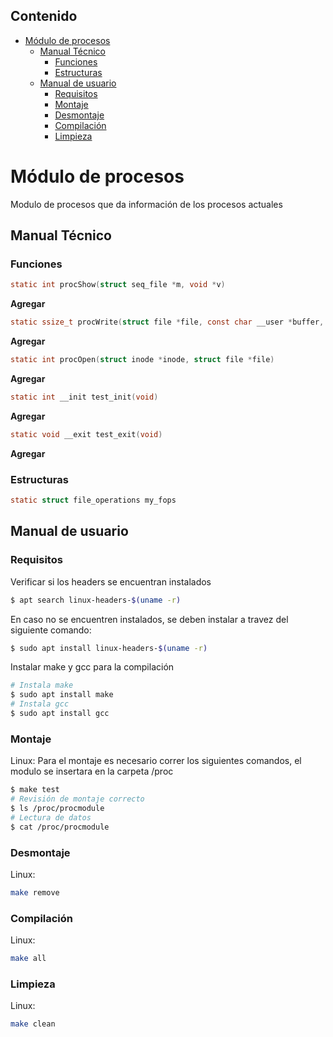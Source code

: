 ## Contenido
- [Módulo de procesos](#módulo-de-procesos)
  * [Manual Técnico](#manual-técnico)
    + [Funciones](#funciones)
    + [Estructuras](#estructuras)
  * [Manual de usuario](#manual-de-usuario)
    + [Requisitos](#requisitos)
    + [Montaje](#montaje)
    + [Desmontaje](#desmontaje)
    + [Compilación](#compilación)
    + [Limpieza](#limpieza)

# Módulo de procesos
Modulo de procesos que da información de los procesos actuales
## Manual Técnico
### Funciones
```c
static int procShow(struct seq_file *m, void *v)
```
**Agregar**
```c
static ssize_t procWrite(struct file *file, const char __user *buffer, size_t count, loff_t *f_pos)
```
**Agregar**
```c
static int procOpen(struct inode *inode, struct file *file)
```
**Agregar**
```c
static int __init test_init(void)
```
**Agregar**
```c
static void __exit test_exit(void)
```
**Agregar**
### Estructuras
```c
static struct file_operations my_fops
```
## Manual de usuario
### Requisitos

Verificar si los headers se encuentran instalados
```sh
$ apt search linux-headers-$(uname -r) 
```
En caso no se encuentren instalados, se deben instalar a travez del siguiente comando:
```sh
$ sudo apt install linux-headers-$(uname -r)
```
Instalar make y gcc para la compilación
```sh
# Instala make
$ sudo apt install make
# Instala gcc
$ sudo apt install gcc
```

### Montaje

Linux:
Para el montaje es necesario correr los siguientes comandos, el modulo se insertara en la carpeta /proc
```sh
$ make test
# Revisión de montaje correcto
$ ls /proc/procmodule
# Lectura de datos 
$ cat /proc/procmodule
```

### Desmontaje

Linux:

```sh
make remove
```

### Compilación

Linux:

```sh
make all
```

### Limpieza

Linux:

```sh
make clean
```